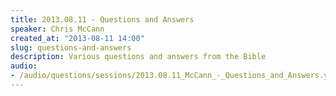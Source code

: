 ```yaml
--- 
title: 2013.08.11 - Questions and Answers
speaker: Chris McCann
created_at: "2013-08-11 14:00"
slug: questions-and-answers
description: Various questions and answers from the Bible
audio: 
- /audio/questions/sessions/2013.08.11_McCann_-_Questions_and_Answers.yaml
---
```

